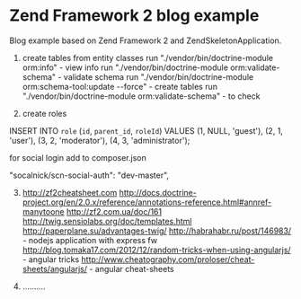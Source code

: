 Zend Framework 2 blog example
=============================

Blog example based on Zend Framework 2 and ZendSkeletonApplication.




1.  create tables from entity classes
  run  "./vendor/bin/doctrine-module orm:info"  - view info
  run  "./vendor/bin/doctrine-module orm:validate-schema"   - validate schema
  run  "./vendor/bin/doctrine-module orm:schema-tool:update --force" - create tables
  run  "./vendor/bin/doctrine-module orm:validate-schema" - to check

2. create roles 

INSERT INTO `role` 
    (`id`, `parent_id`, `roleId`) 
VALUES
    (1, NULL, 'guest'),
    (2, 1, 'user'),
    (3, 2, 'moderator'), 
    (4, 3, 'administrator');


for social login add to  composer.json

   "socalnick/scn-social-auth": "dev-master",

3. http://zf2cheatsheet.com
   http://docs.doctrine-project.org/en/2.0.x/reference/annotations-reference.html#annref-manytoone
   http://zf2.com.ua/doc/161
   http://twig.sensiolabs.org/doc/templates.html
   http://paperplane.su/advantages-twig/
   http://habrahabr.ru/post/146983/  - nodejs application with express fw
   http://blog.tomaka17.com/2012/12/random-tricks-when-using-angularjs/  - angular tricks
   http://www.cheatography.com/proloser/cheat-sheets/angularjs/ - angular cheat-sheets

4. ..........
   